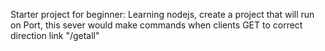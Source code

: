 Starter project for beginner: Learning nodejs, create a project that will run on Port, this sever would make commands when clients GET to correct direction link "/getall"
